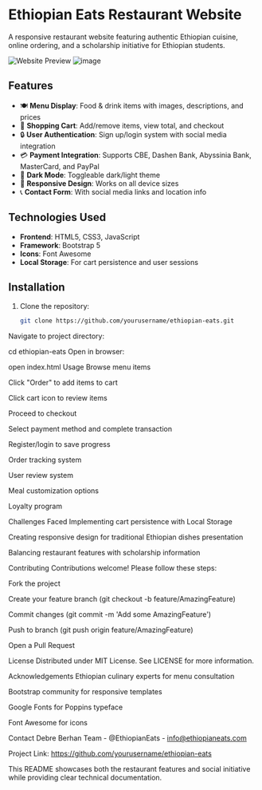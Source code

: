 
# Ethiopian Eats Restaurant Website

A responsive restaurant website featuring authentic Ethiopian cuisine, online ordering, and a scholarship initiative for Ethiopian students.

![Website Preview](screenshot.png) <!-- Add your screenshot here -->
![image](https://github.com/user-attachments/assets/4abff48b-c68a-44ab-903d-e87daf59c088)


## Features

- 🍽️ **Menu Display**: Food & drink items with images, descriptions, and prices
- 🛒 **Shopping Cart**: Add/remove items, view total, and checkout
- 🔒 **User Authentication**: Sign up/login system with social media integration
- 💳 **Payment Integration**: Supports CBE, Dashen Bank, Abyssinia Bank, MasterCard, and PayPal
- 🌙 **Dark Mode**: Toggleable dark/light theme
- 📱 **Responsive Design**: Works on all device sizes
- 📞 **Contact Form**: With social media links and location info

## Technologies Used

- **Frontend**: HTML5, CSS3, JavaScript
- **Framework**: Bootstrap 5
- **Icons**: Font Awesome
- **Local Storage**: For cart persistence and user sessions

## Installation

1. Clone the repository:
   ```bash
   git clone https://github.com/yourusername/ethiopian-eats.git
Navigate to project directory:


cd ethiopian-eats
Open in browser:


open index.html
Usage
Browse menu items

Click "Order" to add items to cart

Click cart icon to review items

Proceed to checkout

Select payment method and complete transaction

Register/login to save progress







Order tracking system

User review system

Meal customization options

Loyalty program

Challenges Faced
Implementing cart persistence with Local Storage

Creating responsive design for traditional Ethiopian dishes presentation



Balancing restaurant features with scholarship information

Contributing
Contributions welcome! Please follow these steps:

Fork the project

Create your feature branch (git checkout -b feature/AmazingFeature)

Commit changes (git commit -m 'Add some AmazingFeature')

Push to branch (git push origin feature/AmazingFeature)

Open a Pull Request

License
Distributed under MIT License. See LICENSE for more information.

Acknowledgements
Ethiopian culinary experts for menu consultation

Bootstrap community for responsive templates

Google Fonts for Poppins typeface

Font Awesome for icons

Contact
Debre Berhan Team - @EthiopianEats - info@ethiopianeats.com

Project Link: https://github.com/yourusername/ethiopian-eats


This README showcases both the restaurant features and social initiative while providing clear technical documentation.
